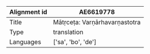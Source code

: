 |Alignment id | AE6619778
| --- | --- 
|Title | Mātṛceṭa: Varṇārhavarṇastotra 
|Type | translation
|Languages | ['sa', 'bo', 'de']